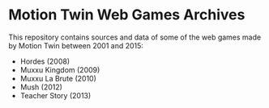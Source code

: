 # Motion Twin Web Games Archives

This repository contains sources and data of some of the web games made by Motion Twin between 2001 and 2015:

- Hordes (2008)
- Muxxu Kingdom (2009)
- Muxxu La Brute (2010)
- Mush (2012)
- Teacher Story (2013)
